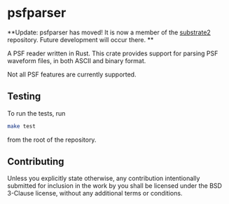 # psfparser

**Update: psfparser has moved!
It is now a member of the [substrate2](https://github.com/ucb-substrate/substrate2) repository.
Future development will occur there.
**

A PSF reader written in Rust.
This crate provides support for parsing PSF waveform files,
in both ASCII and binary format.

Not all PSF features are currently supported.

## Testing

To run the tests, run

```bash
make test
```

from the root of the repository.

## Contributing

Unless you explicitly state otherwise, any contribution intentionally submitted
for inclusion in the work by you shall be licensed under the BSD 3-Clause license,
without any additional terms or conditions.
